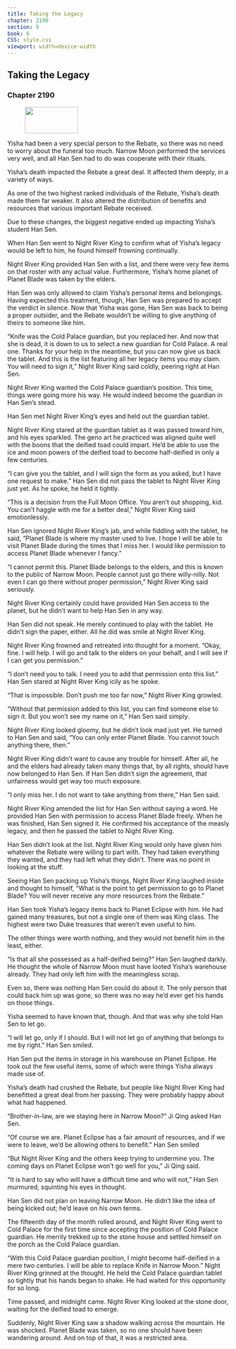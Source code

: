 ```yaml
---
title: Taking the Legacy
chapter: 2190
section: 9
book: 6
CSS: style.css
viewport: width=device-width
---
```


## Taking the Legacy

### Chapter 2190

<figure>
	<img src="../Images/gem.gif" alt="" id="gem" width="120" height="60" />
</figure>

Yisha had been a very special person to the Rebate, so there was no need to worry about the funeral too much. Narrow Moon performed the services very well, and all Han Sen had to do was cooperate with their rituals.

Yisha’s death impacted the Rebate a great deal. It affected them deeply, in a variety of ways.

As one of the two highest ranked individuals of the Rebate, Yisha’s death made them far weaker. It also altered the distribution of benefits and resources that various important Rebate received.

Due to these changes, the biggest negative ended up impacting Yisha’s student Han Sen.

When Han Sen went to Night River King to confirm what of Yisha’s legacy would be left to him, he found himself frowning continually.

Night River King provided Han Sen with a list, and there were very few items on that roster with any actual value. Furthermore, Yisha’s home planet of Planet Blade was taken by the elders.

Han Sen was only allowed to claim Yisha’s personal items and belongings. Having expected this treatment, though, Han Sen was prepared to accept the verdict in silence. Now that Yisha was gone, Han Sen was back to being a proper outsider, and the Rebate wouldn’t be willing to give anything of theirs to someone like him.

“Knife was the Cold Palace guardian, but you replaced her. And now that she is dead, it is down to us to select a new guardian for Cold Palace. A real one. Thanks for your help in the meantime, but you can now give us back the tablet. And this is the list featuring all her legacy items you may claim. You will need to sign it,” Night River King said coldly, peering right at Han Sen.

Night River King wanted the Cold Palace guardian’s position. This time, things were going more his way. He would indeed become the guardian in Han Sen’s stead.

Han Sen met Night River King’s eyes and held out the guardian tablet.

Night River King stared at the guardian tablet as it was passed toward him, and his eyes sparkled. The geno art he practiced was aligned quite well with the boons that the deified toad could impart. He’d be able to use the ice and moon powers of the deified toad to become half-deified in only a few centuries.

“I can give you the tablet, and I will sign the form as you asked, but I have one request to make.” Han Sen did not pass the tablet to Night River King just yet. As he spoke, he held it tightly.

“This is a decision from the Full Moon Office. You aren’t out shopping, kid. You can’t haggle with me for a better deal,” Night River King said emotionlessly.

Han Sen ignored Night River King’s jab, and while fiddling with the tablet, he said, “Planet Blade is where my master used to live. I hope I will be able to visit Planet Blade during the times that I miss her. I would like permission to access Planet Blade whenever I fancy.”

“I cannot permit this. Planet Blade belongs to the elders, and this is known to the public of Narrow Moon. People cannot just go there willy-nilly. Not even I can go there without proper permission,” Night River King said seriously.

Night River King certainly could have provided Han Sen access to the planet, but he didn’t want to help Han Sen in any way.

Han Sen did not speak. He merely continued to play with the tablet. He didn’t sign the paper, either. All he did was smile at Night River King.

Night River King frowned and retreated into thought for a moment. “Okay, fine. I will help. I will go and talk to the elders on your behalf, and I will see if I can get you permission.”

“I don’t need you to talk. I need you to add that permission onto this list.” Han Sen stared at Night River King icily as he spoke.

“That is impossible. Don’t push me too far now,” Night River King growled.

“Without that permission added to this list, you can find someone else to sign it. But you won’t see my name on it,” Han Sen said simply.

Night River King looked gloomy, but he didn’t look mad just yet. He turned to Han Sen and said, “You can only enter Planet Blade. You cannot touch anything there, then.”

Night River King didn’t want to cause any trouble for himself. After all, he and the elders had already taken many things that, by all rights, should have now belonged to Han Sen. If Han Sen didn’t sign the agreement, that unfairness would get way too much exposure.

“I only miss her. I do not want to take anything from there,” Han Sen said.

Night River King amended the list for Han Sen without saying a word. He provided Han Sen with permission to access Planet Blade freely. When he was finished, Han Sen signed it. He confirmed his acceptance of the measly legacy, and then he passed the tablet to Night River King.

Han Sen didn’t look at the list. Night River King would only have given him whatever the Rebate were willing to part with. They had taken everything they wanted, and they had left what they didn’t. There was no point in looking at the stuff.

Seeing Han Sen packing up Yisha’s things, Night River King laughed inside and thought to himself, “What is the point to get permission to go to Planet Blade? You will never receive any more resources from the Rebate.”

Han Sen took Yisha’s legacy items back to Planet Eclipse with him. He had gained many treasures, but not a single one of them was King class. The highest were two Duke treasures that weren’t even useful to him.

The other things were worth nothing, and they would not benefit him in the least, either.

“Is that all she possessed as a half-deified being?” Han Sen laughed darkly. He thought the whole of Narrow Moon must have looted Yisha’s warehouse already. They had only left him with the meaningless scrap.

Even so, there was nothing Han Sen could do about it. The only person that could back him up was gone, so there was no way he’d ever get his hands on those things.

Yisha seemed to have known that, though. And that was why she told Han Sen to let go.

“I will let go, only if I should. But I will not let go of anything that belongs to me by right.” Han Sen smiled.

Han Sen put the items in storage in his warehouse on Planet Eclipse. He took out the few useful items, some of which were things Yisha always made use of.

Yisha’s death had crushed the Rebate, but people like Night River King had benefitted a great deal from her passing. They were probably happy about what had happened.

“Brother-in-law, are we staying here in Narrow Moon?” Ji Qing asked Han Sen.

“Of course we are. Planet Eclipse has a fair amount of resources, and if we were to leave, we’d be allowing others to benefit.” Han Sen smiled

“But Night River King and the others keep trying to undermine you. The coming days on Planet Eclipse won’t go well for you,” Ji Qing said.

“It is hard to say who will have a difficult time and who will not,” Han Sen murmured, squinting his eyes in thought.

Han Sen did not plan on leaving Narrow Moon. He didn’t like the idea of being kicked out; he’d leave on his own terms.

The fifteenth day of the month rolled around, and Night River King went to Cold Palace for the first time since accepting the position of Cold Palace guardian. He merrily trekked up to the stone house and settled himself on the porch as the Cold Palace guardian.

“With this Cold Palace guardian position, I might become half-deified in a mere two centuries. I will be able to replace Knife in Narrow Moon.” Night River King grinned at the thought. He held the Cold Palace guardian tablet so tightly that his hands began to shake. He had waited for this opportunity for so long.

Time passed, and midnight came. Night River King looked at the stone door, waiting for the deified toad to emerge.

Suddenly, Night River King saw a shadow walking across the mountain. He was shocked. Planet Blade was taken, so no one should have been wandering around. And on top of that, it was a restricted area.